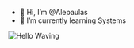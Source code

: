 - 👋 Hi, I’m @Alepaulas
- 🌱 I’m currently learning Systems

![Hello Waving](https://media.giphy.com/media/bcKmIWkUMCjVm/giphy.gif)
